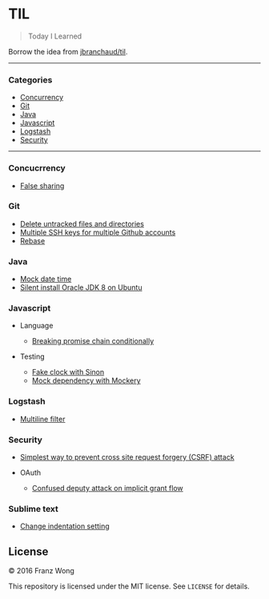 # TIL

> Today I Learned

Borrow the idea from [jbranchaud/til](https://github.com/jbranchaud/til).

---

### Categories

- [Concurrency](#concurrency)
- [Git](#git)
- [Java](#java)
- [Javascript](#javascript)
- [Logstash](#logstash)
- [Security](#security)

---

### Concucrrency

- [False sharing](concurrency/false-sharing.md)

### Git

- [Delete untracked files and directories](git/delete-untracked-files-directories.md)
- [Multiple SSH keys for multiple Github accounts](git/multiple-github-accounts.md)
- [Rebase](git/rebase.md)

### Java

- [Mock date time](java/mock-date-time.md)
- [Silent install Oracle JDK 8 on Ubuntu](java/silent-install-oracle-jdk8-ubuntu.md)

### Javascript

- Language

  - [Breaking promise chain conditionally](javascript/language/break-promise-chain-conditionally.md)

- Testing

	- [Fake clock with Sinon](javascript/testing/fake-clock-sinon.md)
	- [Mock dependency with Mockery](javascript/testing/mock-dependency-mockery.md)

### Logstash

- [Multiline filter](logstash/multiline-filter.md)

### Security

- [Simplest way to prevent cross site request forgery (CSRF) attack](security/simplest-way-prevent-csrf.md)

- OAuth

    - [Confused deputy attack on implicit grant flow](security/oauth/confused-deputy-attack-implicit-grant-flow.md)

### Sublime text

- [Change indentation setting](sublime-text/change-indentation.md)

## License

&copy; 2016 Franz Wong

This repository is licensed under the MIT license. See `LICENSE` for
details.